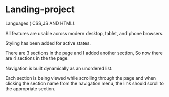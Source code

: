# Landing-project
Languages ( CSS,JS AND HTML).

All features are usable across modern desktop, tablet, and phone browsers.

Styling has been added for active states.

There are 3 sections in the page and I added another section, So now there are 4 sections in the the page.

Navigation is built dynamically as an unordered list.

Each section is being viewed while scrolling through the page and when clicking the section name from the navigation menu, the link should scroll to the appropriate section.

